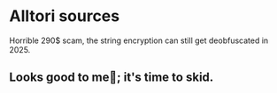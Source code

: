 # Alltori sources

Horrible 290$ scam, the string encryption can still get deobfuscated in 2025.

## Looks good to me🤣; it's time to skid.